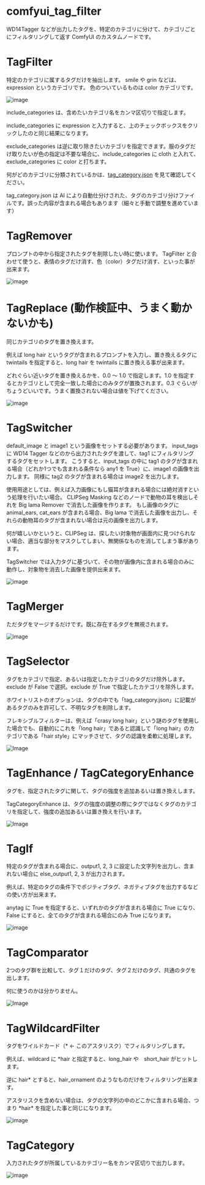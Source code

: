 # comfyui_tag_filter

WD14Tagger などが出力したタグを、特定のカテゴリに分けて、カテゴリごとにフィルタリングして返す ComfyUI のカスタムノードです。

# TagFilter

特定のカテゴリに属するタグだけを抽出します。
smile や grin などは、expression というカテゴリです。
色のついているものは color カテゴリです。

![image](https://github.com/sugarkwork/comfyui_tag_fillter/assets/98699377/cde288d8-2d23-4989-9d1f-3b5ff3845c72)

include_categories は、含めたいカテゴリ名をカンマ区切りで指定します。

include_categories に expression と入力すると、上のチェックボックスをクリックしたのと同じ結果になります。

exclude_categories は逆に取り除きたいカテゴリを指定できます。服のタグだけ取りたいが色の指定は不要な場合に、include_categories に cloth と入れて、exclude_categories に color と打ちます。

何がどのカテゴリに分類されているかは、[tag_category.json](https://github.com/sugarkwork/comfyui_tag_fillter/blob/main/tag_category.json) を見て確認してください。

tag_category.json は AI により自動仕分けされた、タグのカテゴリ分けファイルです。誤った内容が含まれる場合もあります（細々と手動で調整を進めています）

# TagRemover

プロンプトの中から指定されたタグを削除したい時に使います。
TagFilter と合わせて使うと、表情のタグだけ消す、色（color）タグだけ消す、といった事が出来ます。

![image](https://github.com/sugarkwork/comfyui_tag_fillter/assets/98699377/694aadc3-8968-4153-bd52-8809aec47df6)

# TagReplace (動作検証中、うまく動かないかも)

同じカテゴリのタグを置き換えます。

例えば long hair というタグが含まれるプロンプトを入力し、置き換えるタグに twintails を指定すると、long hair を twintails に置き換える事が出来ます。

どれぐらい近いタグを置き換えるかを、0.0 ～ 1.0 で指定します。1.0 を指定するとカテゴリとして完全一致した場合にのみタグが置換されます。0.3 ぐらいがちょうどいいです。うまく置換されない場合は値を下げてください。

![image](https://github.com/sugarkwork/comfyui_tag_fillter/assets/98699377/c492c518-0531-4735-8a73-3a29ae0b9a1b)

# TagSwitcher

default_image と image1 という画像をセットする必要があります。
input_tags に WD14 Tagger などのから出力されたタグを渡して、tag1 にフィルタリングするタグをセットします。
こうすると、input_tags の中に tag1 のタグが含まれる場合（どれか1つでも含まれる条件なら any1 を True）に、image1 の画像を出力します。
同様に tag2 のタグが含まれる場合は image2 を出力します。

使用用途としては、例えば入力画像にもし猫耳が含まれる場合には絶対消すという処理を行いたい場合。
CLIPSeg Masking などのノードで動物の耳を検出しそれを Big lama Remover で消去した画像を作ります。
もし画像のタグに animal_ears, cat_ears が含まれる場合、Big lama で消去した画像を出力し、それらの動物耳のタグが含まれない場合は元の画像を出力します。

何が嬉しいかというと、CLIPSeg は、探したい対象物が画面内に見つけられない場合、適当な部分をマスクしてしまい、無関係なものを消してしまう事があります。

TagSwitcher では入力タグに基づいて、その物が画像内に含まれる場合のみに動作し、対象物を消去した画像を提供出来ます。

![image](https://github.com/user-attachments/assets/f875272b-5512-4907-8d80-42e89b38e776)

# TagMerger

ただタグをマージするだけです。既に存在するタグを無視されます。

![image](https://github.com/user-attachments/assets/fb3d5fc7-b6fb-4e2a-9b5d-4d210935ab56)

# TagSelector

タグをカテゴリで指定、あるいは指定したカテゴリのタグだけ除外します。exclude が False で選択。exclude が True で指定したカテゴリを除外します。

ホワイトリストのオプションは、タグの中でも「tag_category.json」に記載があるタグのみを許可して、不明なタグを削除します。

フレキシブルフィルターは、例えば「crasy long hair」という謎のタグを使用した場合でも、自動的にこれを「long hair」であると認識して「long hair」のカテゴリである「hair style」にマッチさせて、タグの認識を柔軟に処理します。

![Image](https://github.com/user-attachments/assets/15dd8dec-f9db-4b1a-bac6-bf14dee5a43d)

# TagEnhance / TagCategoryEnhance

タグを、指定されたタグに関して、タグの強度を追加あるいは置き換えします。

TagCategoryEnhance は、タグの強度の調整の際にタグではなくタグのカテゴリを指定して、強度の追加あるいは置き換えを行います。

![Image](https://github.com/user-attachments/assets/cdc18942-27a7-4864-8e13-1259cf84ac4a)

# TagIf

特定のタグが含まれる場合に、output1, 2, 3 に設定した文字列を出力し、含まれない場合に else_output1, 2, 3 が出力されます。

例えば、特定のタグの条件下でポジティブタグ、ネガティブタグを出力するなどの使い方が出来ます。

anytag に True を指定すると、いずれかのタグが含まれる場合に True になり、False にすると、全てのタグが含まれる場合にのみ True になります。

![image](https://github.com/user-attachments/assets/25bf3b9b-2056-46cd-94e5-997d7fa7051e)


# TagComparator

2つのタグ群を比較して、タグ１だけのタグ、タグ２だけのタグ、共通のタグを出します。

何に使うのかは分かりません。

![Image](https://github.com/user-attachments/assets/52c5a31d-33cf-4071-8a17-23b76962c98d)

# TagWildcardFilter

タグをワイルドカード（* ← このアスタリスク）でフィルタリングします。

例えば、wildcard に *hair と指定すると、long_hair や　short_hair がヒットします。

逆に hair* とすると、hair_ornament のようなものだけをフィルタリング出来ます。

アスタリスクを含めない場合は、タグの文字列の中のどこかに含まれる場合、つまり \*hair\* を指定した事と同じになります。

![image](https://github.com/user-attachments/assets/d947b63a-2857-403a-b203-74eff3217d8a)

# TagCategory

入力されたタグが所属しているカテゴリー名をカンマ区切りで出力します。

![image](https://github.com/user-attachments/assets/547a8895-79e6-445d-bcde-8cd638f571f0)

